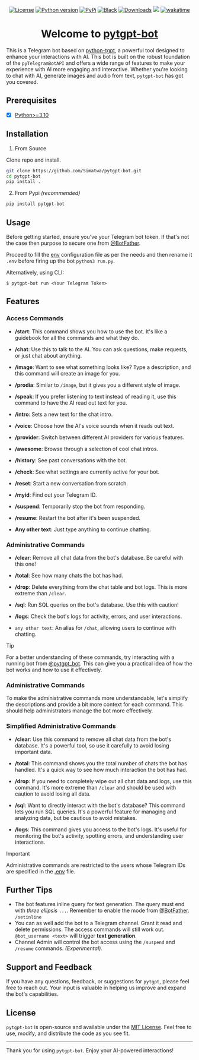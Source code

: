 <p align="center">
<a href="https://github.com/Simatwa/pytgpt-bot/blob/main/LICENSE"><img alt="License" src="https://img.shields.io/static/v1?logo=MIT&color=Blue&message=MIT&label=License"/></a>
<a href="#"><img alt="Python version" src="https://img.shields.io/pypi/pyversions/pytgpt-bot"/></a>
<a href="https://pypi.org/project/pytgpt-bot"><img alt="PyPi" src="https://img.shields.io/pypi/v/pytgpt-bot?color=green"/></a>
<a href="https://github.com/psf/black"><img alt="Black" src="https://img.shields.io/badge/code%20style-black-000000.svg"/></a>
<a href="https://pepy.tech/project/pytgpt-bot"><img src="https://static.pepy.tech/personalized-badge/pytgpt-bot?period=total&units=international_system&left_color=grey&right_color=green&left_text=Downloads" alt="Downloads"></a>
<!--
<a href="https://github.com/Simatwa/pytgpt-bot/releases"><img src="https://img.shields.io/github/v/release/Simatwa/pytgpt-bot?color=success&label=Release&logo=github" alt="Latest release"></img></a> 
-->
<a href="https://hits.seeyoufarm.com"><img src="https://hits.seeyoufarm.com/api/count/incr/badge.svg?url=https%3A%2F%2Fgithub.com/Simatwa/pytgpt-bot"/></a>
<a href="https://wakatime.com/badge/github/Simatwa/pytgpt-bot"><img src="https://wakatime.com/badge/github/Simatwa/pytgpt-bot.svg" alt="wakatime"></a>
</p>

<h1 align="center">
Welcome to <a href="https://t.me/pytgpt_bot">pytgpt-bot</a>
</h1>

This is a Telegram bot based on [python-tgpt](https://github.com/Simatwa/python-tgpt), a powerful tool designed to enhance your interactions with AI. This bot is built on the robust foundation of the `pyTelegramBotAPI` and offers a wide range of features to make your experience with AI more engaging and interactive. Whether you're looking to chat with AI, generate images and audio from text, `pytgpt-bot` has got you covered.

## Prerequisites

- [x] [Python>=3.10](https://python.org)

## Installation

1. From Source

Clone repo and install.

```bash
git clone https://github.com/Simatwa/pytgpt-bot.git
cd pytgpt-bot
pip install .
```

2. From Pypi *(recommended)*

```sh
pip install pytgpt-bot
```

## Usage

Before getting started, ensure you've your Telegram bot token. If that's not the case then purpose to secure one from [@BotFather](https://telegram.me/BotFather).

Proceed to fill the [env](env) configuration file as per the needs and then rename it `.env` before firing up the bot `python3 run.py`.

Alternatively, using CLI:

   `$ pytgpt-bot run <Your Telegram Token>`

## Features

### Access Commands

- **/start**: This command shows you how to use the bot. It's like a guidebook for all the commands and what they do.

- **/chat**: Use this to talk to the AI. You can ask questions, make requests, or just chat about anything.

- **/image**: Want to see what something looks like? Type a description, and this command will create an image for you.

- **/prodia**: Similar to `/image`, but it gives you a different style of image.

- **/speak**: If you prefer listening to text instead of reading it, use this command to have the AI read out text for you.

- **/intro**: Sets a new text for the chat intro.

- **/voice**: Choose how the AI's voice sounds when it reads out text.

- **/provider**: Switch between different AI providers for various features.

- **/awesome**: Browse through a selection of cool chat intros.

- **/history**: See past conversations with the bot.

- **/check**: See what settings are currently active for your bot.

- **/reset**: Start a new conversation from scratch.

- **/myid**: Find out your Telegram ID.

- **/suspend**: Temporarily stop the bot from responding.

- **/resume**: Restart the bot after it's been suspended.

- **Any other text**: Just type anything to continue chatting.

### Administrative Commands

- **/clear**: Remove all chat data from the bot's database. Be careful with this one!

- **/total**: See how many chats the bot has had.

- **/drop**: Delete everything from the chat table and bot logs. This is more extreme than `/clear`.

- **/sql**: Run SQL queries on the bot's database. Use this with caution!

- **/logs**: Check the bot's logs for activity, errors, and user interactions.

- `any other text`: An alias for `/chat`, allowing users to continue with chatting.

> [!TIP]
> For a better understanding of these commands, try interacting with a running bot from [@pytgpt_bot](https://t.me/pytgpt_bot). This can give you a practical idea of how the bot works and how to use it effectively.

### Administrative Commands

To make the administrative commands more understandable, let's simplify the descriptions and provide a bit more context for each command. This should help administrators manage the bot more effectively.

### Simplified Administrative Commands

- **/clear**: Use this command to remove all chat data from the bot's database. It's a powerful tool, so use it carefully to avoid losing important data.

- **/total**: This command shows you the total number of chats the bot has handled. It's a quick way to see how much interaction the bot has had.

- **/drop**: If you need to completely wipe out all chat data and logs, use this command. It's more extreme than `/clear` and should be used with caution to avoid losing all data.

- **/sql**: Want to directly interact with the bot's database? This command lets you run SQL queries. It's a powerful feature for managing and analyzing data, but be cautious to avoid mistakes.

- **/logs**: This command gives you access to the bot's logs. It's useful for monitoring the bot's activity, spotting errors, and understanding user interactions.

> [!IMPORTANT]
> Administrative commands are restricted to the users whose Telegram IDs are specified in the [.env](https://github.com/Simatwa/pytgpt-bot/blob/308f6079d153a429c445649896840fdc7cbfac11/env#L12) file.

## Further Tips

- The bot features inline query for text generation. The query must end with *three ellipsis* `...`. Remember to enable the mode from [@BotFather](https://t.me/pytgpt_bot). `/setinline`
- You can as well add the bot to a Telegram channel. Grant it read and delete permissions. The access commands will still work out. `@bot_username <text>` will trigger **text generation**.
- Channel Admin will control the bot access using the `/suspend` and `/resume` commands. *(Experimental).*

## Support and Feedback

If you have any questions, feedback, or suggestions for `pytgpt`, please feel free to reach out. Your input is valuable in helping us improve and expand the bot's capabilities.

## License

`pytgpt-bot` is open-source and available under the [MIT License](LICENSE). Feel free to use, modify, and distribute the code as you see fit.

---

Thank you for using `pytgpt-bot`. Enjoy your AI-powered interactions!